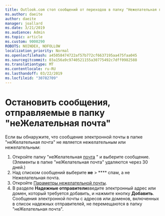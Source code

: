 ```yaml
---
title: Outlook.com стоп сообщений от переходов в папку "Нежелательная почта"
ms.author: daeite
author: daeite
manager: joallard
ms.date: 3/21/2019
ms.audience: Admin
ms.topic: article
ms.custom: 9000290
ROBOTS: NOINDEX, NOFOLLOW
localization_priority: Normal
ms.openlocfilehash: a45058474722af57b772cf6637195aa475faa045
ms.sourcegitcommit: 03a156a9c9740521155a30775492c7dff0982588
ms.translationtype: MT
ms.contentlocale: ru-RU
ms.lasthandoff: 03/22/2019
ms.locfileid: "30782709"
---
```

# <a name="stop-messages-going-to-your-junk-email-folder"></a>Остановить сообщения, отправляемые в папку "неЖелательная почта"

Если вы обнаружите, что сообщение электронной почты в папке "неЖелательная почта" не является нежелательным или нежелательным:

1. Откройте папку "неЖелательная [почта](https://outlook.live.com/mail/junkemail) " и выберите сообщение. (Элементы в папке "неЖелательная почта" удаляются через 30 дней.)
1. Над списком сообщений выберите **не** > **** спам, а не Нежелательная почта.
1. Откройте [Параметры нежелательной почты](https://go.microsoft.com/fwlink/?linkid=2035804).
1. В разделе **Надежные отправители**введите электронный адрес или домен, который требуется добавить, и нажмите кнопку **Добавить**. Сообщения электронной почты с адресов или доменов, включенных в список надежных отправителей, не перемещаются в папку "неЖелательная почта".
